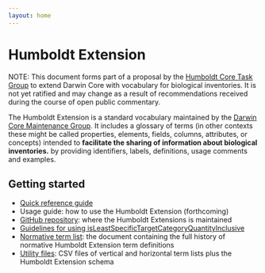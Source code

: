 ```yaml
---
layout: home
---
```


# Humboldt Extension

NOTE: This document forms part of a proposal by the [Humboldt Core Task Group](https://www.tdwg.org/community/osr/humboldt-core/) to extend Darwin Core with vocabulary for biological inventories. It is not yet ratified and may change as a result of recommendations received during the course of open public commentary.

The Humboldt Extension is a standard vocabulary maintained by the [Darwin Core Maintenance Group](https://www.tdwg.org/standards/dwc/#maintenance%20group). It includes a glossary of terms (in other contexts these might be called properties, elements, fields, columns, attributes, or concepts) intended to **facilitate the sharing of information about biological inventories.** by providing identifiers, labels, definitions, usage comments and examples.

## Getting started

* [Quick reference guide](terms/)
* Usage guide: how to use the Humboldt Extension (forthcoming)
* [GitHub repository](https://github.com/tdwg/hc): where the Humboldt Extensions is maintained
* [Guidelines for using isLeastSpecificTargetCategoryQuantityInclusive](inclusive/)
* [Normative term list](list/): the document containing the full history of normative Humboldt Extension term definitions
* [Utility files](https://github.com/tdwg/hc/tree/master/dist): CSV files of vertical and horizontal term lists plus the Humboldt Extension schema